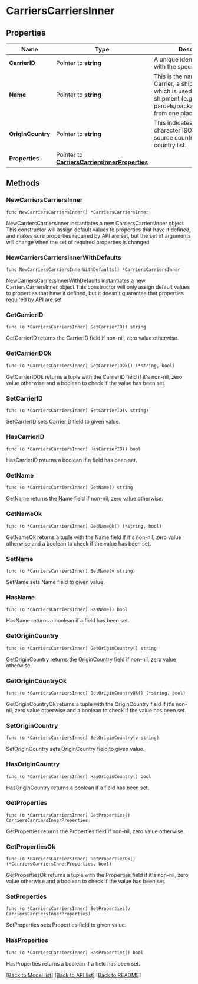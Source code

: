 # CarriersCarriersInner

## Properties

Name | Type | Description | Notes
------------ | ------------- | ------------- | -------------
**CarrierID** | Pointer to **string** | A unique identifier associated with the specific carrier. | [optional] 
**Name** | Pointer to **string** | This is the name of the Carrier, a shipping service which is used to carry shipment (e.g., parcels/packages/envelopes) from one place to other. | [optional] 
**OriginCountry** | Pointer to **string** | This indicates the two-character ISO code of the source country from the ISO country list. | [optional] 
**Properties** | Pointer to [**CarriersCarriersInnerProperties**](CarriersCarriersInnerProperties.md) |  | [optional] 

## Methods

### NewCarriersCarriersInner

`func NewCarriersCarriersInner() *CarriersCarriersInner`

NewCarriersCarriersInner instantiates a new CarriersCarriersInner object
This constructor will assign default values to properties that have it defined,
and makes sure properties required by API are set, but the set of arguments
will change when the set of required properties is changed

### NewCarriersCarriersInnerWithDefaults

`func NewCarriersCarriersInnerWithDefaults() *CarriersCarriersInner`

NewCarriersCarriersInnerWithDefaults instantiates a new CarriersCarriersInner object
This constructor will only assign default values to properties that have it defined,
but it doesn't guarantee that properties required by API are set

### GetCarrierID

`func (o *CarriersCarriersInner) GetCarrierID() string`

GetCarrierID returns the CarrierID field if non-nil, zero value otherwise.

### GetCarrierIDOk

`func (o *CarriersCarriersInner) GetCarrierIDOk() (*string, bool)`

GetCarrierIDOk returns a tuple with the CarrierID field if it's non-nil, zero value otherwise
and a boolean to check if the value has been set.

### SetCarrierID

`func (o *CarriersCarriersInner) SetCarrierID(v string)`

SetCarrierID sets CarrierID field to given value.

### HasCarrierID

`func (o *CarriersCarriersInner) HasCarrierID() bool`

HasCarrierID returns a boolean if a field has been set.

### GetName

`func (o *CarriersCarriersInner) GetName() string`

GetName returns the Name field if non-nil, zero value otherwise.

### GetNameOk

`func (o *CarriersCarriersInner) GetNameOk() (*string, bool)`

GetNameOk returns a tuple with the Name field if it's non-nil, zero value otherwise
and a boolean to check if the value has been set.

### SetName

`func (o *CarriersCarriersInner) SetName(v string)`

SetName sets Name field to given value.

### HasName

`func (o *CarriersCarriersInner) HasName() bool`

HasName returns a boolean if a field has been set.

### GetOriginCountry

`func (o *CarriersCarriersInner) GetOriginCountry() string`

GetOriginCountry returns the OriginCountry field if non-nil, zero value otherwise.

### GetOriginCountryOk

`func (o *CarriersCarriersInner) GetOriginCountryOk() (*string, bool)`

GetOriginCountryOk returns a tuple with the OriginCountry field if it's non-nil, zero value otherwise
and a boolean to check if the value has been set.

### SetOriginCountry

`func (o *CarriersCarriersInner) SetOriginCountry(v string)`

SetOriginCountry sets OriginCountry field to given value.

### HasOriginCountry

`func (o *CarriersCarriersInner) HasOriginCountry() bool`

HasOriginCountry returns a boolean if a field has been set.

### GetProperties

`func (o *CarriersCarriersInner) GetProperties() CarriersCarriersInnerProperties`

GetProperties returns the Properties field if non-nil, zero value otherwise.

### GetPropertiesOk

`func (o *CarriersCarriersInner) GetPropertiesOk() (*CarriersCarriersInnerProperties, bool)`

GetPropertiesOk returns a tuple with the Properties field if it's non-nil, zero value otherwise
and a boolean to check if the value has been set.

### SetProperties

`func (o *CarriersCarriersInner) SetProperties(v CarriersCarriersInnerProperties)`

SetProperties sets Properties field to given value.

### HasProperties

`func (o *CarriersCarriersInner) HasProperties() bool`

HasProperties returns a boolean if a field has been set.


[[Back to Model list]](../README.md#documentation-for-models) [[Back to API list]](../README.md#documentation-for-api-endpoints) [[Back to README]](../README.md)


